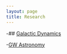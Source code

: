 ```yaml
---
layout: page
title: Research
---
```




-## [Galactic Dynamics](Research/GD.md)

-[GW Astronomy](Research/GWA.md)
